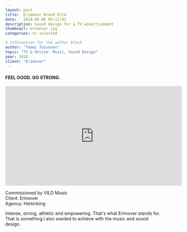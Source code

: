 ```yaml
---
layout: post
title:  Erimover Brand Film
date:   2018-09-06 09:11:03
description: Sound design for a TV advertisement
thumbnail: erimover.jpg
categories: tv selected

# Information for the author block
author: "Tommi Toivonen"
topic: "TV & Online: Music, Sound Design"
year: 2018
client: "Erimover"
---
```


#### FEEL GOOD. GO STRONG.

<iframe src="https://www.facebook.com/plugins/video.php?href=https%3A%2F%2Fwww.facebook.com%2Ffeelgoodgostrong%2Fvideos%2F467212367126010%2F&show_text=0&width=560" width="560" height="315" style="border:none;overflow:hidden" scrolling="no" frameborder="0" allowTransparency="true" allowFullScreen="true"></iframe>

Commissioned by VILD Music  
Client: Erimover  
Agency: Helsinking

Intense, strong, athletic and empowering. That's what Erimover stands for. That is something I also wanted to achieve with the music and sound design.